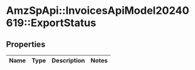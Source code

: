 # AmzSpApi::InvoicesApiModel20240619::ExportStatus

## Properties
Name | Type | Description | Notes
------------ | ------------- | ------------- | -------------

